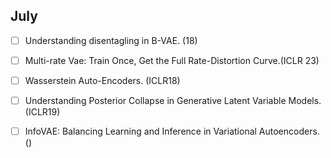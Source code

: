 ## July
- [ ] Understanding disentagling in B-VAE. (18)

- [ ] Multi-rate Vae: Train Once, Get the Full Rate-Distortion Curve.(ICLR 23)

- [ ] Wasserstein Auto-Encoders. (ICLR18)

- [ ] Understanding Posterior Collapse in Generative Latent Variable Models. (ICLR19)

- [ ] InfoVAE: Balancing Learning and Inference in Variational Autoencoders. ()